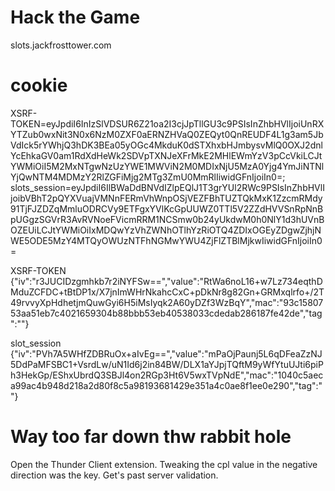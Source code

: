 # Hack the Game
slots.jackfrosttower.com

# cookie
XSRF-TOKEN=eyJpdiI6InIzSlVDSUR6Z21oa2I3cjJpTllGU3c9PSIsInZhbHVlIjoiUnRXYTZub0wxNit3N0x6NzM0ZXF0aERNZHVaQ0ZEQyt0QnREUDF4L1g3am5JbVdIck5rYWhjQ3hDK3BEa05yOGc4MkduK0dSTXhxbHJmbysvMlQ0OXJ2dnlYcEhkaGV0am1RdXdHeWk2SDVpTXNJeXFrMkE2MHlEWmYzV3pCcVkiLCJtYWMiOiI5M2MxNTgwNzUzYWE1MWViN2M0MDIxNjU5MzA0Yjg4YmJiNTNlYjQwNTM4MDMzY2RlZGFiMjg2MTg3ZmU0MmRlIiwidGFnIjoiIn0=; slots_session=eyJpdiI6IlBWaDdBNVdIZlpEQlJ1T3grYUl2RWc9PSIsInZhbHVlIjoibVBhT2pQYXVuajVMNnFERmVhWnpOSjVEZFBhTUZTQkMxK1ZzcmRMdy91TjFJZDZqMmluODRCVy9ETFgxYVlKcGpUUWZ0TTl5V2ZZdHVVSnRpNnBpUGgzSGVrR3AvRVNoeFVicmRRM1NCSmw0b24yUkdwM0h0NlY1d3hUVnBOZEUiLCJtYWMiOiIxMDQwYzVhZWNhOTlhYzRiOTQ4ZDIxOGEyZDgwZjhjNWE5ODE5MzY4MTQyOWUzNTFhNGMwYWU4ZjFlZTBlMjkwIiwidGFnIjoiIn0=

XSRF-TOKEN
{"iv":"r3JUCIDzgmhkb7r2iNYFSw==","value":"RtWa6noL16+w7Lz734eqthDMduZCFDC+tBtDP1x/X7jnImWHrNkahcCxC+pDkNr8g82Gn+GRMxqlrfo+/2T49rvvyXpHdhetjmQuwGyi6H5iMsIyqk2A60yDZf3WzBqY","mac":"93c1580753aa51eb7c4021659304b88bbb53eb40538033cdedab286187fe42de","tag":""}

slot_session
{"iv":"PVh7A5WHfZDBRuOx+aIvEg==","value":"mPaOjPaunj5L6qDFeaZzNJ5DdPaMFSBC1+VsrdLw/uN1Id6j2in84BW/DLX1aYJpjTQftM9yWfYtuUJti6piPh3HekGp/EShxUbrdQ3SBJl4on2RGp3Ht6V5wxTVpNdE","mac":"1040c5aeca99ac4b948d218a2d80f8c5a98193681429e351a4c0ae8f1ee0e290","tag":""}

# Way too far down thw rabbit hole
Open the Thunder Client extension. Tweaking the cpl value in the negative direction was the key. Get's past server validation.